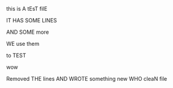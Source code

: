 this is A tEsT filE

IT HAS SOME LINES

AND SOME more

WE use them

to TEST

wow

Removed THE lines
AND WROTE something new
WHO
cleaN file

